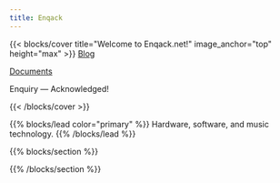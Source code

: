```yaml
---
title: Enqack
---
```


{{< blocks/cover title="Welcome to Enqack.net!" image_anchor="top" height="max" >}}
<a class="btn btn-lg btn-secondary me-3 mb-4" href="/blog/">
  Blog <i class="fas fa-blog ms-2 "></i>
</a>

<a class="btn btn-lg btn-primary me-3 mb-4" href="/docs/">
  Documents <i class="fas fa-file-text ms-2"></i>
</a>
<p class="lead mt-5">Enquiry &mdash; Acknowledged!</p>

{{< /blocks/cover >}}

{{% blocks/lead color="primary" %}}
Hardware, software, and music technology.
{{% /blocks/lead %}}


{{% blocks/section %}}

{{% /blocks/section %}}
